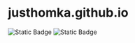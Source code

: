 # justhomka.github.io
  
![Static Badge](https://img.shields.io/badge/1.1-012773?style=flat&label=Version&labelColor=121212&color=012773) ![Static Badge](https://img.shields.io/badge/GPL3.0-012773?style=flat&label=License&labelColor=121212&color=012773) 
